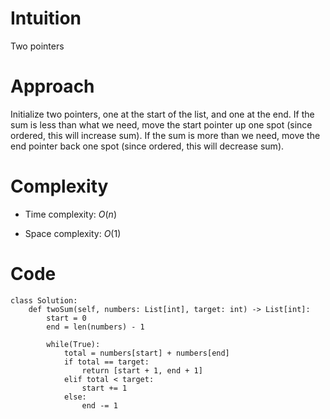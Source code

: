# Intuition
Two pointers

# Approach
<!-- Describe your approach to solving the problem. -->
Initialize two pointers, one at the start of the list, and one at the end. If the sum is less than what we need, move the start pointer up one spot (since ordered, this will increase sum). If the sum is more than we need, move the end pointer back one spot (since ordered, this will decrease sum).

# Complexity
- Time complexity: $O(n)$
<!-- Add your time complexity here, e.g. $$O(n)$$ -->

- Space complexity: $O(1)$
<!-- Add your space complexity here, e.g. $$O(n)$$ -->

# Code
```python3
class Solution:
    def twoSum(self, numbers: List[int], target: int) -> List[int]:
        start = 0
        end = len(numbers) - 1

        while(True):
            total = numbers[start] + numbers[end]
            if total == target:
                return [start + 1, end + 1]
            elif total < target:
                start += 1
            else:
                end -= 1
```
